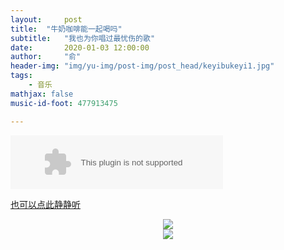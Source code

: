 ```yaml
---
layout:     post
title:  "牛奶咖啡能一起喝吗"
subtitle:   "我也为你唱过最忧伤的歌"
date:       2020-01-03 12:00:00
author:     "俞"
header-img: "img/yu-img/post-img/post_head/keyibukeyi1.jpg"
tags:
    - 音乐
mathjax: false
music-id-foot: 477913475

---
```


<embed src="//music.163.com/style/swf/widget.swf?sid=400679753&type=2&auto=1&width=320&height=66" width="340" height="86"  allowNetworking="all"/>

[也可以点此静静听](http://m10.music.126.net/20200103183039/061f4e1a5fde33c5ea4c77c8dd73368d/ymusic/2c02/0cc7/a29c/5bcaf1cce331b07f188a64f6b50a7405.mp3)


<div align="center"><img src='https://timgsa.baidu.com/timg?image&quality=80&size=b9999_10000&sec=1578057133711&di=2d382080aebf6cf9c619c0c459ee6551&imgtype=0&src=http%3A%2F%2Fww1.sinaimg.cn%2Forj360%2Fbd77b406gw1f5fbojokh9j20dw0dwabg.jpg'/></div><div align="center">


<div align="center"><img src='https://timgsa.baidu.com/timg?image&quality=80&size=b9999_10000&sec=1578056251330&di=f3948f0d9b30d90e099bc1526e7dcb4a&imgtype=jpg&src=http%3A%2F%2Fimg1.imgtn.bdimg.com%2Fit%2Fu%3D3142743841%2C3987624360%26fm%3D214%26gp%3D0.jpg'/></div><div align="center">

